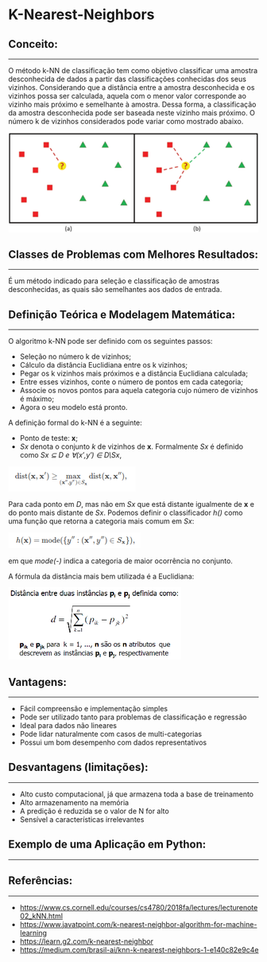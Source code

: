 # K-Nearest-Neighbors

## Conceito:

---

O método k-NN de classificação tem como objetivo
classificar uma amostra desconhecida de dados a partir das
classificações conhecidas dos seus vizinhos. Considerando que
a distância entre a amostra desconhecida e os vizinhos possa ser
calculada, aquela com o menor valor corresponde ao vizinho
mais próximo e semelhante à amostra. Dessa forma, a
classificação da amostra desconhecida pode ser baseada neste
vizinho mais próximo. O número k de vizinhos considerados pode variar como mostrado abaixo.

<div>
<img src="./assets/knn.png">
</div>

## Classes de Problemas com Melhores Resultados:

---

É um método indicado para seleção e classificação de amostras desconhecidas, as quais são semelhantes aos dados de entrada.

## Definição Teórica e Modelagem Matemática:

---

O algoritmo k-NN pode ser definido com os seguintes passos:

- Seleção no número k de vizinhos;
- Cálculo da distância Euclidiana entre os k vizinhos;
- Pegar os k vizinhos mais próximos e a distância Euclidiana calculada;
- Entre esses vizinhos, conte o número de pontos em cada categoria;
- Associe os novos pontos para aquela categoria cujo número de vizinhos é máximo;
- Agora o seu modelo está pronto.

A definição formal do k-NN é a seguinte:

- Ponto de teste: **x**;
- _Sx_ denota o conjunto _k_ de vizinhos de **x**. Formalmente _Sx_ é definido como _Sx ⊆ D e ∀(x′,y′) ∈ D\Sx_,

<div>
<img src="./assets/form1.png">
</div>

Para cada ponto em _D_, mas não em _Sx_ que está distante igualmente de **x** e do ponto mais distante de _Sx_. Podemos definir o classificador _h()_ como uma função que retorna a categoria mais comum em _Sx_:

<div>
<img src="./assets/form2.png">
</div>

em que _mode(-)_ indica a categoria de maior ocorrência no conjunto.

A fórmula da distância mais bem utilizada é a Euclidiana:

<div>
<img src="./assets/form3.png">
</div>

## Vantagens:

---

- Fácil compreensão e implementação simples
- Pode ser utilizado tanto para problemas de classificação e regressão
- Ideal para dados não lineares
- Pode lidar naturalmente com casos de multi-categorias
- Possui um bom desempenho com dados representativos

## Desvantagens (limitações):

---

- Alto custo computacional, já que armazena toda a base de treinamento
- Alto armazenamento na memória
- A predição é reduzida se o valor de N for alto
- Sensível a características irrelevantes

## Exemplo de uma Aplicação em Python:

---

## Referências:

---

- https://www.cs.cornell.edu/courses/cs4780/2018fa/lectures/lecturenote02_kNN.html
- https://www.javatpoint.com/k-nearest-neighbor-algorithm-for-machine-learning
- https://learn.g2.com/k-nearest-neighbor
- https://medium.com/brasil-ai/knn-k-nearest-neighbors-1-e140c82e9c4e
